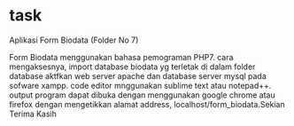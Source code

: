 # task

Aplikasi Form Biodata (Folder No 7)

Form Biodata menggunakan bahasa pemograman PHP7. 
cara mengaksesnya, import database biodata yg terletak di dalam folder database
aktfkan web server apache dan database server mysql pada sofware xampp.
code editor mnggunakan sublime text atau notepad++.
output program dapat dibuka dengan menggunakan google chrome atau firefox dengan mengetikkan alamat address, localhost/form_biodata.Sekian Terima Kasih
